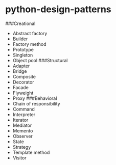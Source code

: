 python-design-patterns
======================

###Creational  	
*  Abstract factory 
* Builder 
* Factory method 
* Prototype 
* Singleton 
* Object pool
###Structural	
* Adapter
* Bridge 
* Composite 
* Decorator 
* Facade 
* Flyweight 
* Proxy
###Behavioral	
* Chain of responsibility 
* Command 
* Interpreter 
* Iterator 
* Mediator 
* Memento 
* Observer 
* State 
* Strategy 
* Template method 
* Visitor